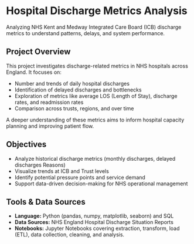 # Hospital Discharge Metrics Analysis

Analyzing NHS Kent and Medway Integrated Care Board (ICB) discharge metrics to understand patterns, delays, and system performance.

## Project Overview

This project investigates discharge-related metrics in NHS hospitals across England. It focuses on:

- Number and trends of daily hospital discharges  
- Identification of delayed discharges and bottlenecks  
- Exploration of metrics like average LOS (Length of Stay), discharge rates, and readmission rates  
- Comparison across trusts, regions, and over time

A deeper understanding of these metrics aims to inform hospital capacity planning and improving patient flow.

## Objectives

- Analyze historical discharge metrics (monthly discharges, delayed discharges Reasons)  
- Visualize trends at ICB and Trust levels  
- Identify potential pressure points and service demand  
- Support data-driven decision-making for NHS operational management

## Tools & Data Sources

- **Language:** Python (pandas, numpy, matplotlib, seaborn) and SQL
- **Data Sources:** NHS England Hospital Discharge Situation Reports
- **Notebooks:**  Jupyter Notebooks covering extraction, transform, load (ETL), data collection, cleaning, and analysis.


